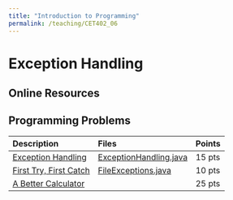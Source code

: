 ```yaml
---
title: "Introduction to Programming"
permalink: /teaching/CET402_06
---
```


# Exception Handling

## Online Resources

## Programming Problems

| Description   | Files | Points |
| :------------ | :---- |:----- |
| [Exception Handling](/files/CET402/06_ExceptionHandling.pdf) | [ExceptionHandling.java](/files/CET402/ExceptionHandling.java)       | 15 pts |
| [First Try, First Catch](/files/CET402/06_FirstTryFirstCatch.pdf) | [FileExceptions.java](/files/CET402/FileExceptions.java)      | 10 pts |
| [A Better Calculator](/files/CET402/06_ABetterCalculator.pdf) |                                                                     | 25 pts |
